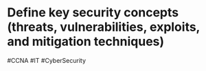 # Define key security concepts (threats, vulnerabilities, exploits, and mitigation techniques)
#CCNA #IT #CyberSecurity 
